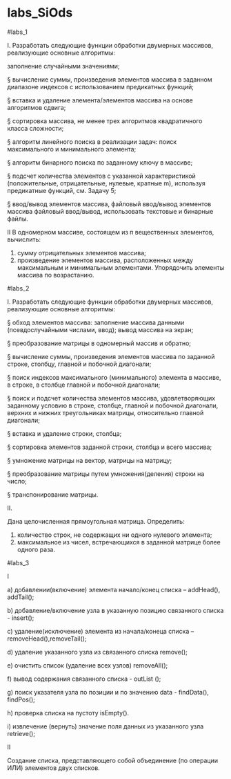 # labs_SiOds

#labs_1

I. Разработать следующие функции обработки двумерных массивов, реализующие основные алгоритмы:

заполнение случайными значениями;

§   вычисление суммы, произведения элементов массива в заданном диапазоне индексов с использованием предикатных функций;

§   вставка и удаление элемента/элементов  массива на основе алгоритмов сдвига;

§   сортировка массива, не менее трех алгоритмов квадратичного класса сложности;

§   алгоритм линейного поиска в реализации задач: поиск максимального и минимального элемента;

§   алгоритм бинарного поиска по заданному ключу в массиве;

§   подсчет количества элементов с указанной  характеристикой (положительные, отрицательные, нулевые, кратные m), используя предикатные функций, см. Задачу 5;

§   ввод/вывод элементов массива, файловый ввод/вывод элементов массива файловый ввод/вывод, использовать текстовые и бинарные файлы.

II
В одномерном массиве, состоящем из п вещественных элементов, вычислить:
1) сумму отрицательных элементов массива;
2) произведение элементов массива, расположенных между максимальным и
минимальным элементами.
Упорядочить элементы массива по возрастанию.

#labs_2


I.          Разработать следующие функции обработки двумерных массивов, реализующие основные алгоритмы:

§   обход элементов массива: заполнение массива данными (псевдослучайными числами, ввод); вывод массива на экран; 

§   преобразование матрицы в одномерный массив и обратно;

§   вычисление суммы, произведения элементов массива по заданной строке,  столбцу, главной и побочной диагонали; 

§   поиск индексов максимального (минимального) элемента в массиве, в строке, в столбце главной и побочной диагонали;

§   поиск и подсчет количества элементов массива, удовлетворяющих заданному условию в строке, столбце, главной и побочной диагонали, верхних и нижних треугольниках матрицы, относительно главной диагонали;

§   вставка и удаление   строки, столбца;

§   сортировка элементов заданной строки, столбца и всего массива; 

§   умножение матрицы на вектор, матрицы на матрицу;

§   преобразование матрицы путем умножения(деления) строки на число;

§   транспонирование матрицы.

II.  

Дана целочисленная прямоугольная матрица. Определить:
1) количество строк, не содержащих ни одного нулевого элемента;
2) максимальное из чисел, встречающихся в заданной матрице более одного
раза.


#labs_3

I

a)       добавлении(включение) элемента начало/конец списка – addHead(), addTail();

b)      добавление/включение узла в указанную позицию связанного списка - insert();

c)       удаление(исключение) элемента из начала/конеца списка –  removeHead(),removeTail();

d)      удаление указанного узла из связанного списка remove();

e)       очистить список (удаление всех узлов) removeAll();

f)        вывод содержания связанного списка - outList ();

g)       поиск указателя узла по позиции и по значению data - findData(), findPos();

h)      проверка списка на пустоту isEmpty().

i)         извлечение (вернуть) значение поля данных  из указанного узла retrieve();

II

Создание списка,  представляющего    собой    объединение   (по   операции  ИЛИ) элементов двух списков.
